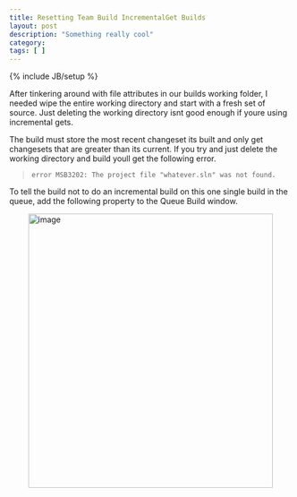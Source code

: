 ```yaml
---
title: Resetting Team Build IncrementalGet Builds
layout: post
description: "Something really cool"
category:
tags: [ ] 
---
```

{% include JB/setup %}



<p>After tinkering around with file attributes in our builds working folder, I needed wipe the entire working directory and start with a fresh set of source. Just deleting the working directory isnt good enough if youre using incremental gets.</p>  <p>The build must store the most recent changeset its built and only get changesets that are greater than its current. If you try and just delete the working directory and build youll get the following error.</p>  <blockquote><code>error MSB3202: The project file &quot;whatever.sln&quot; was not found.</code> </blockquote>  <p>To tell the build not to do an incremental build on this one single build in the queue, add the following property to the Queue Build window.</p>  <p><a href="/wp-content/uploads/2009/01/image3.png"><img title="image" style="border-right: 0px; border-top: 0px; display: block; float: none; margin-left: auto; border-left: 0px; margin-right: auto; border-bottom: 0px" height="490" alt="image" src="/wp-content/uploads/2009/01/image-thumb3.png" width="437" border="0" /></a></p>
